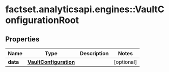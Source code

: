 # factset.analyticsapi.engines::VaultConfigurationRoot

## Properties
Name | Type | Description | Notes
------------ | ------------- | ------------- | -------------
**data** | [**VaultConfiguration**](VaultConfiguration.md) |  | [optional] 


